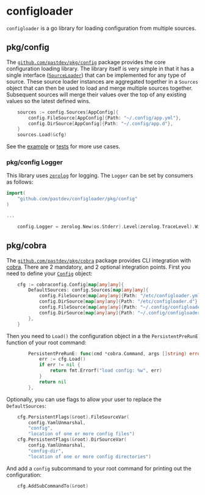 # configloader

`configloader` is a go library for loading configuration from multiple sources.

## pkg/config

The [`github.com/pastdev/pkg/config`](./pkg/config) package provides the core configuration loading library.
The library itself is very simple in that it has a single interface ([`SourceLoader`](./pkg/config/config.go)) that can be implemented for any type of source.
These source loader instances are aggregated together in a `Sources` object that can then be used to load and merge multiple sources together.
Subsequent sources will merge their values over the top of any existing values so the latest defined wins.

```go
    sources := config.Sources[AppConfig]{
        config.FileSource[AppConfig]{Path: "~/.config/app.yml"},
        config.DirSource[AppConfig]{Path: "~/.config/app.d"},
    }
    sources.Load(&cfg)
```

See the [example](./pkg/config/example_test.go) or [tests](./pkg/config/config_test.go) for more use cases.

### pkg/config Logger

This library uses [`zerolog`](https://github.com/rs/zerolog) for logging.
The `Logger` can be set by consumers as follows:

```go
import(
    "github.com/pastdev/configloader/pkg/config"
)

...

    config.Logger = zerolog.New(os.Stderr).Level(zerolog.TraceLevel).With().Timestamp().Logger()
```

## pkg/cobra

The [`github.com/pastdev/pkg/cobra`](./pkg/cobra) package provides CLI integration with [cobra](https://github.com/spf13/cobra).
There are 2 mandatory, and 2 optional integration points.
First you need to define your [`Config`](./pkg/cobra/config.go) object:

```go
    cfg := cobraconfig.Config[map[any]any]{
        DefaultSources: config.Sources[map[any]any]{
            config.FileSource[map[any]any]{Path: "/etc/configloader.yml"},
            config.DirSource[map[any]any]{Path: "/etc/configloader.d"},
            config.FileSource[map[any]any]{Path: "~/.config/configloader.yml"},
            config.DirSource[map[any]any]{Path: "~/.config/configloader.d"},
        },
    }
```

Then you need to `Load()` the configuration object in a the `PersistentPreRunE` function of your root command:

```go
        PersistentPreRunE: func(cmd *cobra.Command, args []string) error {
            err := cfg.Load()
            if err != nil {
                return fmt.Errorf("load config: %w", err)
            }
            return nil
        },
```

Optionally, you can use flags to allow your user to replace the `DefaultSources`:

```go
    cfg.PersistentFlags(&root).FileSourceVar(
        config.YamlUnmarshal,
        "config",
        "location of one or more config files")
    cfg.PersistentFlags(&root).DirSourceVar(
        config.YamlUnmarshal,
        "config-dir",
        "location of one or more config directories")
```

And add a `config` subcommand to your root command for printing out the configuration:

```go
    cfg.AddSubCommandTo(&root)
```
